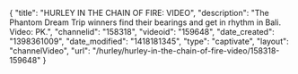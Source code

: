{
    "title": "HURLEY IN THE CHAIN OF FIRE: VIDEO",
    "description": "The Phantom Dream Trip winners find their bearings and get in rhythm in Bali. Video: PK.",
    "channelid": "158318",
    "videoid": "159648",
    "date_created": "1398361009",
    "date_modified": "1418181345",
    "type": "captivate",
    "layout": "channelVideo",
    "url": "\/hurley\/hurley-in-the-chain-of-fire-video\/158318-159648"
}